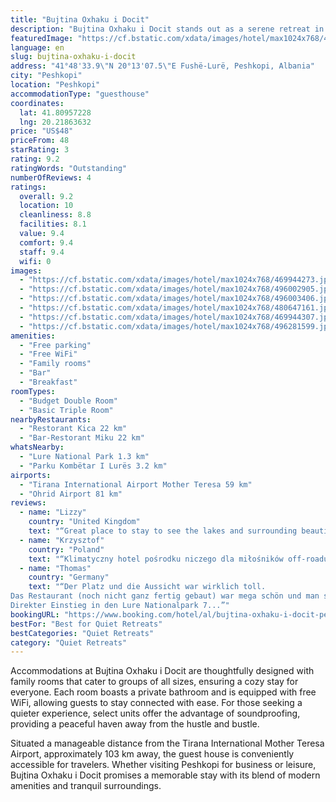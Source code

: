 ```yaml
---
title: "Bujtina Oxhaku i Docit"
description: "Bujtina Oxhaku i Docit stands out as a serene retreat in Peshkopi, offering guests a unique blend of comfort and convenience."
featuredImage: "https://cf.bstatic.com/xdata/images/hotel/max1024x768/469944273.jpg?k=0f231055cf3f205ed4b366ec1253dd5f6e8bfe1813405617f61c171c19ff6814&o=&hp=1"
language: en
slug: bujtina-oxhaku-i-docit
address: "41°48'33.9\"N 20°13'07.5\"E Fushë-Lurë, Peshkopi, Albania"
city: "Peshkopi"
location: "Peshkopi"
accommodationType: "guesthouse"
coordinates:
  lat: 41.80957228
  lng: 20.21863632
price: "US$48"
priceFrom: 48
starRating: 3
rating: 9.2
ratingWords: "Outstanding"
numberOfReviews: 4
ratings:
  overall: 9.2
  location: 10
  cleanliness: 8.8
  facilities: 8.1
  value: 9.4
  comfort: 9.4
  staff: 9.4
  wifi: 0
images:
  - "https://cf.bstatic.com/xdata/images/hotel/max1024x768/469944273.jpg?k=0f231055cf3f205ed4b366ec1253dd5f6e8bfe1813405617f61c171c19ff6814&o=&hp=1"
  - "https://cf.bstatic.com/xdata/images/hotel/max1024x768/496002905.jpg?k=eccb30ffe8ff247c912954884f318ffa99a6228dab27d11b9b591ff63bcbb405&o=&hp=1"
  - "https://cf.bstatic.com/xdata/images/hotel/max1024x768/496003406.jpg?k=4b8494f2216ba03c195a45226bb9bd0dc5560c5c5986b570ca98fa365d9bfbac&o=&hp=1"
  - "https://cf.bstatic.com/xdata/images/hotel/max1024x768/480647161.jpg?k=9e8d4672030fd8d208ae70ba394a5bc736b5d64d362ff65f1c2704d64004e091&o=&hp=1"
  - "https://cf.bstatic.com/xdata/images/hotel/max1024x768/469944307.jpg?k=1bd36ff536e90cc5c283ce40437104f3c6b23020622057ce1d9434acf6288466&o=&hp=1"
  - "https://cf.bstatic.com/xdata/images/hotel/max1024x768/496281599.jpg?k=b2aef915b7d5d8d6c53fbddd8f967ff0fd8db0262531c38350500cd12640ed35&o=&hp=1"
amenities:
  - "Free parking"
  - "Free WiFi"
  - "Family rooms"
  - "Bar"
  - "Breakfast"
roomTypes:
  - "Budget Double Room"
  - "Basic Triple Room"
nearbyRestaurants:
  - "Restorant Kica 22 km"
  - "Bar-Restorant Miku 22 km"
whatsNearby:
  - "Lure National Park 1.3 km"
  - "Parku Kombëtar I Lurës 3.2 km"
airports:
  - "Tirana International Airport Mother Teresa 59 km"
  - "Ohrid Airport 81 km"
reviews:
  - name: "Lizzy"
    country: "United Kingdom"
    text: "“Great place to stay to see the lakes and surrounding beautiful countryside. Our room was peaceful, comfortable and well equipped for our one night stay. The family run restaurant is excellent - we had a delicious dinner and breakfast there, the...”"
  - name: "Krzysztof"
    country: "Poland"
    text: "“Klimatyczny hotel pośrodku niczego dla miłośników off-roadu. Dojazd ponad 30 km widokową drogą szutrową. Świetne miejsce wypadkowe do wymagającej trasy terenowej przez park narodowy Lura z malowniczymi jeziorkami na wysokości 1800 m n.p.m., która...”"
  - name: "Thomas"
    country: "Germany"
    text: "“Der Platz und die Aussicht war wirklich toll.
Das Restaurant (noch nicht ganz fertig gebaut) war mega schön und man sollte dort Forelle essen da sie eine eigene Fisch farm haben ,lecker lecker,lecker .
Direkter Einstieg in den Lure Nationalpark 7...”"
bookingURL: "https://www.booking.com/hotel/al/bujtina-oxhaku-i-docit-peshkopia.en-gb.html?aid=8035640"
bestFor: "Best for Quiet Retreats"
bestCategories: "Quiet Retreats"
category: "Quiet Retreats"
---
```


Accommodations at Bujtina Oxhaku i Docit are thoughtfully designed with family rooms that cater to groups of all sizes, ensuring a cozy stay for everyone. Each room boasts a private bathroom and is equipped with free WiFi, allowing guests to stay connected with ease. For those seeking a quieter experience, select units offer the advantage of soundproofing, providing a peaceful haven away from the hustle and bustle.

Situated a manageable distance from the Tirana International Mother Teresa Airport, approximately 103 km away, the guest house is conveniently accessible for travelers. Whether visiting Peshkopi for business or leisure, Bujtina Oxhaku i Docit promises a memorable stay with its blend of modern amenities and tranquil surroundings.